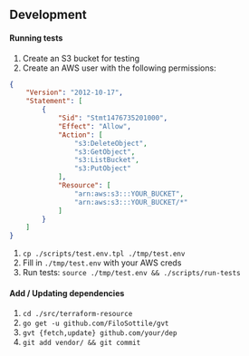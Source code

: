 ## Development

#### Running tests

1. Create an S3 bucket for testing
1. Create an AWS user with the following permissions:

  ```json
  {
      "Version": "2012-10-17",
      "Statement": [
          {
              "Sid": "Stmt1476735201000",
              "Effect": "Allow",
              "Action": [
                  "s3:DeleteObject",
                  "s3:GetObject",
                  "s3:ListBucket",
                  "s3:PutObject"
              ],
              "Resource": [
                  "arn:aws:s3:::YOUR_BUCKET",
                  "arn:aws:s3:::YOUR_BUCKET/*"
              ]
          }
      ]
  }
  ```
1. `cp ./scripts/test.env.tpl ./tmp/test.env`
1. Fill in `./tmp/test.env` with your AWS creds
1. Run tests: `source ./tmp/test.env && ./scripts/run-tests`

#### Add / Updating dependencies

1. `cd ./src/terraform-resource`
1. `go get -u github.com/FiloSottile/gvt`
1. `gvt {fetch,update} github.com/your/dep`
1. `git add vendor/ && git commit`
